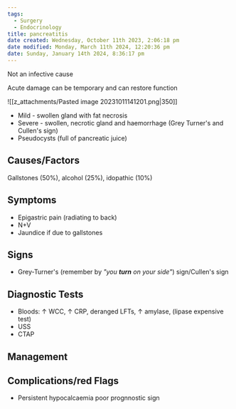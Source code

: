 ```yaml
---
tags:
  - Surgery
  - Endocrinology
title: pancreatitis
date created: Wednesday, October 11th 2023, 2:06:18 pm
date modified: Monday, March 11th 2024, 12:20:36 pm
date: Sunday, January 14th 2024, 8:36:17 pm
---
```

Not an infective cause

Acute damage can be temporary and can restore function

![[z_attachments/Pasted image 20231011141201.png|350]]

 - Mild - swollen gland with fat necrosis
- Severe - swollen, necrotic gland and haemorrhage (Grey Turner's and Cullen's sign)
- Pseudocysts (full of pancreatic juice)
## Causes/Factors

Gallstones (50%), alcohol (25%), idopathic (10%)

## Symptoms

- Epigastric pain (radiating to back)
- N+V
- Jaundice if due to gallstones

## Signs
- Grey-Turner's (remember by _"you **turn** on your side"_) sign/Cullen's sign

## Diagnostic Tests

- Bloods: $\uparrow$ WCC, $\uparrow$ CRP, deranged LFTs, $\uparrow$ amylase, (lipase expensive test)
- USS
- CTAP 

## Management

## Complications/red Flags
- Persistent hypocalcaemia poor prognnostic sign
